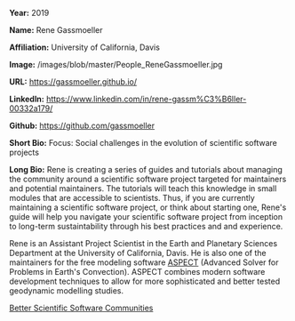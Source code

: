 **Year:** 2019

**Name:** Rene Gassmoeller

**Affiliation:** University of California, Davis

**Image:** /images/blob/master/People_ReneGassmoeller.jpg

**URL:** https://gassmoeller.github.io/

**LinkedIn:** https://www.linkedin.com/in/rene-gassm%C3%B6ller-00332a179/ 

**Github:** https://github.com/gassmoeller

**Short Bio:** Focus: Social challenges in the evolution of scientific software projects 

**Long Bio:** Rene is creating a series of guides and tutorials about managing the community around a scientific software project targeted for maintainers and potential maintainers. The tutorials will teach this knowledge in small modules that are accessible to scientists. Thus, if you are currently maintaining a scientific software project, or think about starting one, Rene's guide will help you navigate your scientific software project from inception to long-term sustaintability through his best practices and and experience.  

Rene is an Assistant Project Scientist in the Earth and Planetary Sciences Department at the University of California, Davis.  He is also one of the maintainers for the free modeling software <a href="http://aspect.geodynamics.org/">ASPECT</a> (Advanced Solver for Problems in Earth's Convection). ASPECT combines modern software development techniques to allow for more sophisticated and better tested geodynamic modelling studies.

<a href="https://github.com/gassmoeller/BSSC " class="link-row">Better Scientific Software Communities</a>


